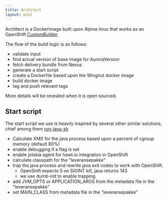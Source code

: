 ```yaml
---
title: Architect
layout: post
---
```


Architect is a DockerImage built upon Alpine linux that works as an OpenShift [CustomBuilder](https://docs.openshift.com/container-platform/3.4/creating_images/custom.html)

The flow of the build logic is as follows:
  - validate input
  - find actual version of base image for AuroraVersion
  - fetch delivery bundle from Nexus
  - generate a start script
  - create a Dockerfile based upon the Wingnut docker image
  - build docker image
  - tag and push relevant tags

More details will be revealed when it is open sourced.


## Start script
The start script we use is heavily inspired by several other similar solutions, chief among them [run-java-sh](https://github.com/fabric8io-images/run-java-sh)
 - Calculate XMX for the java process based upon a percent of cgroup memory (default 80%)
 - enable debugging if a flag is set
 - enable jolokia agent for hawt.io integration in OpenShift
 - calculate classpath for the "leveransepakke"
 - trap the java process and rewrite java exit codes to work with OpenShift.
   - OpenShift expects 0 on SIGINT kill, java returns 143
   - we use dumb-init to enable trapping
 - add JVM_OPTS or APPLICATION_ARGS from the metadata file in the "leveransepakke"
 - set MAIN_CLASS from metadata file in the "leveransepakke"
